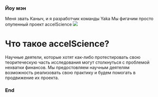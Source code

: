 ### Йоу мэн

Меня звать Каныч, и я разработчик команды Yaka Мы фигачим просто опупенный проект accelScience
![](https://i.ibb.co/SPSvBwZ/4.png)
# Что такое accelScience?
Научные деятели, которые хотят как-либо протестировать свою теоритеческую часть исследования могут столкнуться с проблемой нехватки финансов. Мы предостовляем научным деятелям возможность реализовать свою практику и будем помогать в продвижение их проекта.



### End
